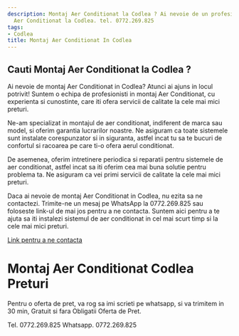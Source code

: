 ```yaml
---
description: Montaj Aer Conditionat la Codlea ? Ai nevoie de un profesionist in Montaj
  Aer Conditionat la Codlea. tel. 0772.269.825
tags:
- Codlea
title: Montaj Aer Conditionat In Codlea
---
```



## Cauti Montaj Aer Conditionat la Codlea ?

Ai nevoie de montaj Aer Conditionat in Codlea? Atunci ai ajuns in locul potrivit! Suntem o echipa de profesionisti in montaj Aer Conditionat, cu experienta si cunostinte, care iti ofera servicii de calitate la cele mai mici preturi. 

Ne-am specializat in montajul de aer conditionat, indiferent de marca sau model, si oferim garantia lucrarilor noastre. Ne asiguram ca toate sistemele sunt instalate corespunzator si in siguranta, astfel incat tu sa te bucuri de confortul si racoarea pe care ti-o ofera aerul conditionat. 

De asemenea, oferim intretinere periodica si reparatii pentru sistemele de aer conditionat, astfel incat sa iti oferim cea mai buna solutie pentru problema ta. Ne asiguram ca vei primi servicii de calitate la cele mai mici preturi. 

Daca ai nevoie de montaj Aer Conditionat in Codlea, nu ezita sa ne contactezi. Trimite-ne un mesaj pe WhatsApp la 0772.269.825 sau foloseste link-ul de mai jos pentru a ne contacta. Suntem aici pentru a te ajuta sa iti instalezi sistemul de aer conditionat in cel mai scurt timp si la cele mai mici preturi. 

[Link pentru a ne contacta](https://www.example.com/)

# Montaj Aer Conditionat Codlea Preturi
Pentru o oferta de pret, va rog sa imi scrieti pe whatsapp, si va trimitem in 30 min, Gratuit si fara Obligatii Oferta de Pret.

Tel. 0772.269.825
Whatsapp. 0772.269.825